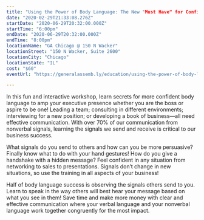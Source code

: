 ```yaml
---
title: "Using the Power of Body Language: The New "Must Have" for Confidence Leaders | June 29"
date: "2020-02-29T21:33:08.276Z"
startDate: "2020-06-29T20:32:00.000Z"
startTime: "6:00pm"
endDate: "2020-06-29T20:32:00.000Z"
endTime: "8:00pm"
locationName: "GA Chicago @ 150 N Wacker"
locationStreet: "150 N Wacker, Suite 2600"
locationCity: "Chicago"
locationState: "IL"
cost: "$60"
eventUrl: "https://generalassemb.ly/education/using-the-power-of-body-language-the-new-must-have-for-confidence-leaders/chicago/103067"

---
```


In this fun and interactive workshop, learn secrets for more confident body language to amp your executive presence whether you are the boss or aspire to be one! Leading a team; consulting in different environments; interviewing for a new position; or developing a book of business—all need effective communication. With over 70% of our communication from nonverbal signals, learning the signals we send and receive is critical to our business success.

What signals do you send to others and how can you be more persuasive? Finally know what to do with your hand gestures! How do you give a handshake with a hidden message? Feel confident in any situation from networking to sales to presentations. Signals don’t change in new situations, so use the training in all aspects of your business!

Half of body language success is observing the signals others send to you. Learn to speak in the way others will best hear your message based on what you see in them! Save time and make more money with clear and effective communication where your verbal language and your nonverbal language work together congruently for the most impact.

